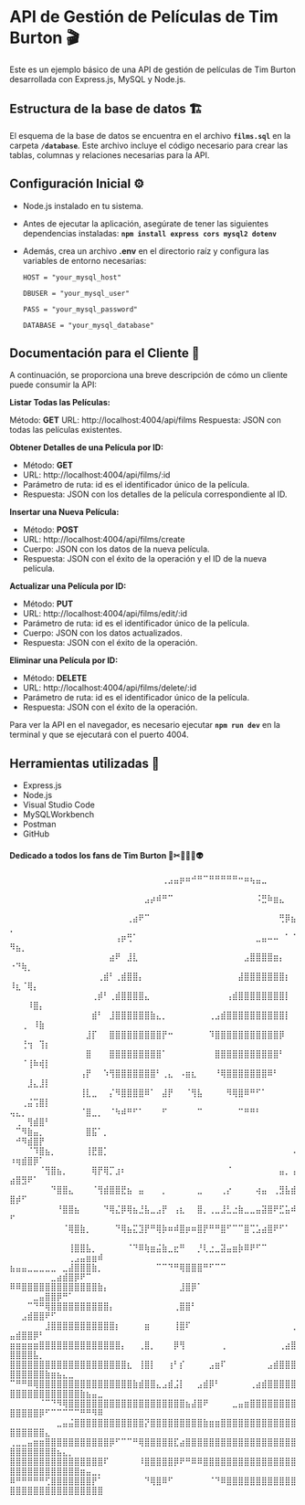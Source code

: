 
# API de Gestión de Películas de Tim Burton 🎬

Este es un ejemplo básico de una API de gestión de películas de Tim Burton desarrollada con Express.js, MySQL y Node.js.

## Estructura de la base de datos 🏗

El esquema de la base de datos se encuentra en el archivo **`films.sql`** en la carpeta **`/database`**. Este archivo incluye el código necesario para crear las tablas, columnas y relaciones necesarias para la API.

## Configuración Inicial ⚙️
- Node.js instalado en tu sistema.
- Antes de ejecutar la aplicación, asegúrate de tener las siguientes dependencias instaladas: **`npm install express cors mysql2 dotenv`**

- Además, crea un archivo **.env** en el directorio raíz y configura las variables de entorno necesarias:

      HOST = "your_mysql_host"

      DBUSER = "your_mysql_user"

      PASS = "your_mysql_password"

      DATABASE = "your_mysql_database"
  

## Documentación para el Cliente 📂

A continuación, se proporciona una breve descripción de cómo un cliente puede consumir la API:

**Listar Todas las Películas:** 

Método: **GET**
URL: http://localhost:4004/api/films
Respuesta: JSON con todas las películas existentes.

**Obtener Detalles de una Película por ID:**

- Método: **GET**
- URL: http://localhost:4004/api/films/:id
- Parámetro de ruta: id es el identificador único de la película.
- Respuesta: JSON con los detalles de la película correspondiente al ID.

**Insertar una Nueva Película:**

- Método: **POST**
- URL: http://localhost:4004/api/films/create
- Cuerpo: JSON con los datos de la nueva película.
- Respuesta: JSON con el éxito de la operación y el ID de la nueva película.

**Actualizar una Película por ID:**

- Método: **PUT**
- URL: http://localhost:4004/api/films/edit/:id
- Parámetro de ruta: id es el identificador único de la película.
- Cuerpo: JSON con los datos actualizados.
- Respuesta: JSON con el éxito de la operación.

**Eliminar una Película por ID:**

- Método: **DELETE**
- URL: http://localhost:4004/api/films/delete/:id
- Parámetro de ruta: id es el identificador único de la película.
- Respuesta: JSON con el éxito de la operación.

Para ver la API en el navegador, es necesario ejecutar **`npm run dev`** en la terminal y que se ejecutará con el puerto 4004.

## Herramientas utilizadas 🧰

* Express.js
* Node.js
* Visual Studio Code
* MySQLWorkbench
* Postman
* GitHub

#### Dedicado a todos los fans de Tim Burton 🎃✂🦇🎥💀👽

⠀⠀⠀⠀⠀⠀⠀⠀⠀⠀⠀⠀⠀⠀⠀⠀⠀⠀⠀⠀⠀⠀⠀⠀⠀⠀⢀⣠⣤⡶⠶⠚⠛⠉⠛⠛⠛⠛⠛⠒⠶⢦⣤⣀⠀⠀⠀⠀⠀⠀⠀⠀⠀⠀⠀⠀⠀⠀⠀⠀⠀⠀⠀⠀⠀
⠀⠀⠀⠀⠀⠀⠀⠀⠀⠀⠀⠀⠀⠀⠀⠀⠀⠀⠀⠀⠀⠀⠀⣠⡴⠾⠛⠉⠀⠀⠀⠀⠀⠀⠀⠀⠀⠀⠀⠀⠀⠀⠨⣛⠷⣶⣄⠀⠀⠀⠀⠀⠀⠀⠀⠀⠀⠀⠀⠀⠀⠀⠀⠀⠀
⠀⠀⠀⠀⠀⠀⠀⠀⠀⠀⠀⠀⠀⠀⠀⠀⠀⠀⠀⠀⢀⣴⠟⠉⠀⠀⠀⠀⠀⠀⠀⠀⠀⠀⠀⠀⠀⠀⠀⠀⠀⠀⠀⠀⠀⠀⢛⡿⣦⡀⠀⠀⠀⠀⠀⠀⠀⠀⠀⠀⠀⠀⠀⠀⠀
⠀⠀⠀⠀⠀⠀⠀⠀⠀⠀⠀⠀⠀⠀⠀⠀⠀⠀⢠⡶⢛⠁⠀⠀⠀⠀⠀⠀⠀⠀⠀⠀⠀⠀⠀⠀⠀⠀⠀⠀⠀⠀⣀⣤⠤⠤⠀⠁⠈⠻⣦⡀⠀⠀⠀⠀⠀⠀⠀⠀⠀⠀⠀⠀⠀
⠀⠀⠀⠀⠀⠀⠀⠀⠀⠀⠀⠀⠀⠀⠀⠀⠀⣴⠟⠀⣸⣇⠀⠀⠀⠀⠀⠀⠀⠀⠀⠀⠀⠀⠀⠀⠀⠀⠀⠀⣠⣿⣿⣿⣿⣶⡄⠀⠀⠐⠙⢷⡀⠀⠀⠀⠀⠀⠀⠀⠀⠀⠀⠀⠀
⠀⠀⠀⠀⠀⠀⠀⠀⠀⠀⠀⠀⠀⠀⠀⢀⣾⠃⢀⣾⣿⣿⡄⠀⠀⠀⠀⠀⠀⠀⠀⠀⠀⠀⠀⠀⠀⠀⠀⣼⣿⣿⣿⣿⣿⣿⣿⡆⠀⠸⣆⠈⢿⡄⠀⠀⠀⠀⠀⠀⠀⠀⠀⠀⠀
⠀⠀⠀⠀⠀⠀⠀⠀⠀⠀⠀⠀⠀⠀⢀⡾⠃⢀⣾⣿⣿⣿⣿⣄⠀⠀⠀⠀⠀⠀⠀⠀⠀⠀⠀⠀⠀⢠⣾⣿⣿⣿⣿⣿⣿⣿⣿⡇⠀⠀⠀⠀⠸⣿⡄⠀⠀⠀⠀⠀⠀⠀⠀⠀⠀
⠀⠀⠀⠀⠀⠀⠀⠀⠀⠀⠀⠀⠀⠀⣾⠃⠀⣸⣿⣿⣿⣿⣿⣿⣷⣄⡀⠀⠀⠀⠀⠀⠀⠀⢀⣠⣾⣿⣿⣿⣿⣿⣿⣿⣿⣿⣿⡇⠀⠀⠀⢀⠀⠸⣷⠀⠀⠀⠀⠀⠀⠀⠀⠀⠀
⠀⠀⠀⠀⠀⠀⠀⠀⠀⠀⠀⠀⠀⣸⡏⠀⠀⣿⣿⣿⣿⣿⣿⣿⣿⣿⡟⠒⠀⠀⠀⠀⠀⠀⠹⣿⣿⣿⣿⣿⣿⣿⣿⣿⣿⣿⡿⠀⠀⠀⠀⢘⢲⠀⢹⡆⠀⠀⠀⠀⠀⠀⠀⠀⠀
⠀⠀⠀⠀⠀⠀⠀⠀⠀⠀⠀⠀⠀⣿⠀⠀⠀⣿⣿⣿⣿⣿⣿⣿⣿⣿⠁⠀⠀⠀⠀⠀⠀⠀⠀⣿⣿⣿⣿⣿⣿⣿⣿⣿⣿⣿⠃⠀⠀⠀⠀⠈⢸⠷⢾⡇⠀⠀⠀⠀⠀⠀⠀⠀⠀
⠀⠀⠀⠀⠀⠀⠀⠀⠀⠀⠀⠀⢠⡟⠀⠀⠱⢻⣿⣿⣿⣿⣿⣿⣿⠃⢀⣄⠀⠠⣶⣆⠀⠀⠀⠘⢿⣿⣿⣿⣿⣿⣿⣿⠿⠃⠀⠀⠀⠀⠀⠀⣸⣄⣸⡇⠀⠀⠀⠀⠀⠀⠀⠀⠀
⠀⠀⠀⠀⠀⠀⠀⠀⠀⠀⠀⠀⢸⣇⣀⠀⠀⡌⠻⣿⣿⣿⣿⠿⠁⠀⣼⡟⠀⠀⠈⢻⣧⠀⠀⠀⠀⠻⢿⣿⠿⠛⠋⠁⠀⠀⠀⠀⠀⠀⠀⢀⣬⢩⣿⡇⠀⠀⠀⠀⠀⠀⠀⠀⠀
⢤⣄⡀⠀⠀⠀⠀⠀⠀⠀⠀⠀⠈⣿⣀⡀⠀⠈⠳⠾⠛⠋⠁⠀⠀⠀⠋⠀⠀⠀⠀⠀⠉⠀⠀⠀⠀⠀⠀⠉⠛⠛⠃⠀⠀⠀⠀⠀⠀⠀⢀⠀⢻⣾⣿⠃⠀⠀⠀⠀⠀⠀⠀⠀⠀
⠀⠉⠻⣷⣤⡀⠀⠀⠀⠀⠀⠀⠀⣿⣯⠁⡀⠀⠀⠀⠀⠀⠀⠀⠀⠀⠀⠀⠀⠀⠀⠀⠀⠀⠀⠀⠀⠀⠀⠀⠀⠀⠀⠀⠀⠀⠀⠀⠀⠀⠚⠻⣾⣿⡟⠀⠀⠀⠀⠀⠀⠀⠀⠀⠀
⠀⠀⠀⠈⠹⣿⣦⡀⠀⠀⠀⠀⠀⢸⣟⣿⡁⠀⠀⠀⠀⠀⠀⠀⠀⠀⠀⠀⠀⠀⠀⠀⠀⠀⠀⠀⠀⠀⠀⠀⠀⠀⠀⠀⠀⠀⠀⠀⠠⠰⢶⣾⣿⡿⠁⠀⠀⠀⠀⠀⠀⠀⠀⠀⠀
⠀⠀⠀⠀⠀⠈⢻⣿⣦⡀⠀⠀⠀⠀⢿⡟⢿⡉⣰⠆⠀⠀⠀⠀⠀⠀⠀⠀⠀⠀⠀⠀⠀⠀⠀⠀⠀⠈⠀⠀⠀⠀⠀⠀⠀⠀⣤⡀⢠⣴⣿⣻⠟⠁⠀⠀⠀⠀⠀⠀⠀⠀⠀⠀⠀
⠀⠀⠀⠀⠀⠀⠀⠙⣿⣿⣄⠀⠀⠀⠈⢻⣾⣿⣿⣟⣦⠀⣤⠀⠀⠀⡀⠀⠀⠀⠀⠀⣀⠀⠀⠀⢀⡔⠀⠀⠀⠀⢴⣤⠀⢀⣻⣧⣾⣿⡾⠋⠀⠀⠀⠀⠀⠀⠀⠀⠀⠀⠀⠀⠀
⠀⠀⠀⠀⠀⠀⠀⠀⠘⣿⣿⣦⠀⠀⠀⠀⠙⢿⣌⡿⢿⣦⣘⣧⣀⣠⡟⠀⢠⣆⠀⠀⣿⡀⢀⣀⣸⣃⣐⣷⣀⣀⣤⣽⣿⠟⣋⣥⠾⠋⠀⠀⠀⠀⠀⠀⠀⠀⠀⠀⠀⠀⠀⠀⠀
⠀⠀⠀⠀⠀⠀⠀⠀⠀⠈⢿⣿⣷⡀⠀⠀⠀⠀⠙⢿⣦⣍⣹⡟⠛⢿⡷⠶⠾⣿⡶⠶⣿⡟⠛⠛⣿⠋⠉⠉⣿⢉⣡⣴⣿⠟⠋⠁⠀⠀⠀⠀⠀⠀⠀⠀⠀⠀⠀⠀⠀⠀⠀⠀⠀
⠀⠀⠀⠀⠀⠀⠀⠀⠀⠀⢸⣿⣿⣧⡀⠀⠀⠀⠀⠀⠈⠙⠿⢷⣶⣬⣷⣀⣖⠛⠀⠀⡘⢇⣐⣀⣽⣤⣶⡷⠿⠟⠋⠉⠀⠀⠀⠀⠀⠀⠀⠀⠀⠀⠀⠀⠀⠀⠀⢀⣠⣤⣶⣶⠾
⣦⣤⣤⣀⣀⣀⣀⣀⠀⣀⣼⣿⣿⣿⣷⡀⠀⠀⠀⠀⠀⠀⠀⠀⠀⠉⠉⠙⠛⢿⣿⣿⣿⠛⠋⠉⠉⠀⠀⠀⠀⠀⠀⠀⠀⠀⠀⠀⠀⠀⠀⠀⠀⠀⠀⠀⣀⣴⣾⣿⡿⠟⠉⠀⠀
⠿⠿⣿⣿⣿⣿⣿⣿⣿⣿⣿⣿⣿⣿⣿⣷⡄⠀⠀⠀⠀⠀⠀⠀⠀⠀⠀⠀⠀⣸⣿⡿⠁⠀⠀⠀⠀⠀⠀⠀⠀⠀⠀⠀⠀⠀⠀⠀⠀⠀⠀⠀⠀⣀⣤⣿⣿⡿⠛⠁⠀⠀⠀⠀⠀
⠀⠀⠀⠉⠙⠛⢿⣿⣿⣿⣿⣿⣿⣿⣿⣿⣿⡄⠀⠀⠀⠀⠀⠀⠀⠀⠀⠀⢀⣿⣿⠃⠀⠀⠀⠀⠀⠀⠀⠀⠀⠀⠀⠀⠀⠀⠀⠀⠀⠀⠀⣠⣾⣿⣿⠟⠋⠀⠀⠀⠀⠀⠀⠀⠀
⠀⠀⠀⠀⠀⠀⣸⣿⣿⣿⣿⣿⣿⣿⣿⣿⣿⣿⡆⠀⠀⠀⠀⣶⠀⠀⠀⠀⢸⣿⠏⠀⠀⠀⠀⠀⠀⠀⠀⠀⠀⠀⠀⠀⠀⠀⠀⠀⢀⣤⣾⣿⣿⡿⠃⠀⠀⠀⠀⠀⠀⠀⠀⠀⠀
⣶⣶⣶⣶⣶⣿⣿⣿⣿⣿⣿⣿⣿⣿⣿⣿⣿⣿⣿⡄⠀⠀⢀⣿⡀⠀⠀⠀⡿⢻⠀⠀⠀⠀⠀⠀⢀⠀⠀⠀⠀⠀⠀⠀⠀⠀⢀⣴⣿⣿⣿⣿⣿⣧⡀⠀⠀⠀⠀⠀⠀⠀⠀⠀⠀
⣿⣿⣿⣿⣿⣿⣿⣿⣿⣿⣿⣿⣿⣿⣿⣿⣿⣿⣿⣿⣆⠀⢸⣿⡇⠀⠀⢰⠃⡎⠀⠀⠀⠀⣠⣶⠏⠀⠀⠀⠀⠀⠀⠀⣠⣾⣿⣿⣿⣿⣿⣿⣿⣿⣿⣷⣶⣦⣄⣀⠀⠀⠀⠀⠀
⠉⠛⠛⠿⢿⣿⣿⣿⣿⣿⣿⣿⣿⣿⣿⣿⣿⣿⣿⣿⣿⣷⣾⣿⣿⣄⣠⣾⣨⡇⠀⠀⣠⣾⡿⠃⠀⠀⠀⠀⠀⢀⣴⣾⣿⣿⣿⣿⣿⣿⣿⣿⣿⣿⣿⣿⣿⣿⣿⣿⣿⣷⣦⣤⣀
⠀⠀⠀⠀⠀⠈⠉⠙⠻⢿⣿⣿⣿⣿⣿⣿⣿⣿⣿⣿⣿⣿⣿⣿⣿⣿⣿⣿⣿⣿⣦⣼⣿⠟⠀⠀⠀⠀⣀⣤⣶⣿⣿⣿⣿⣿⣿⣿⣿⣿⣿⣿⣿⣿⡿⠋⠉⠉⠉⠉⠉⠛⠛⠻⠿
⠀⠀⠀⠀⠀⠀⠀⠀⣀⣤⣬⣿⣿⣿⣿⣿⣿⣿⣿⣿⣿⣿⣿⡝⣿⣿⣿⣿⣿⣿⣿⣿⣿⣷⣶⣶⣿⣿⣿⣿⣿⣿⣿⣿⣿⣿⣿⣿⣿⣿⣿⣿⣿⣿⣿⣄⠀⠀⠀⠀⠀⠀⠀⠀⠀
⢀⣀⣀⣤⣶⣶⣿⣿⣿⣿⣿⣿⣿⣿⣿⣿⣿⡿⠋⠉⠉⠛⢿⣿⣿⣿⣿⣿⣏⣴⣿⣿⣿⣿⣿⣿⣿⣿⣿⣿⣿⣿⣿⣿⣿⣿⣿⣿⣿⣿⣿⣿⣿⣿⣿⣿⣿⣦⣄⡀⠀⠀⠀⠀⠀
⣿⣿⣿⣿⣿⣿⣿⣿⣿⣿⣿⣿⣿⣿⣿⣿⠏⠀⠀⠀⠀⠀⠸⣿⣿⣿⣿⣿⡿⠟⠛⠿⠿⣿⣿⣿⣿⣿⣿⣿⣿⣿⣿⣿⣿⣿⣿⣿⣿⣿⣿⣿⣿⣿⣿⣿⣿⣿⣿⣿⣿⣶⣤⣀⡀
⠿⠛⠛⠛⠛⠛⢋⣿⣿⣿⣿⣿⣿⣿⡟⠁⠀⠀⠀⠀⠀⠀⠀⠙⢿⣿⠿⠋⠀⠀⠀⠀⠀⠀⠈⠙⠿⣿⣿⣿⣿⣿⣿⣿⣿⣿⣿⣿⣿⣿⣿⣿⣿⣿⣿⣿⣿⣿⣿⣿⣿⣿⣿⣿⣿

